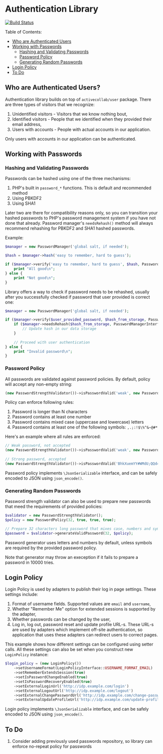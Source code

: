 # Authentication Library

[![Build Status](https://travis-ci.org/activecollab/authentication.svg?branch=master)](https://travis-ci.org/activecollab/authentication)

Table of Contents:

* [Who are Authenticated Users](#who-are-authenticated-users)
* [Working with Passwords](#working-with-passwords)
  * [Hashing and Validating Passwords](#hashing-and-validating-passwords)
  * [Password Policy](#password-policy)
  * [Generating Random Passwords](#generating-random-passwords)
* [Login Policy](#login-policy)
* [To Do](#to-do)
    
## Who are Authenticated Users?

Authentication library builds on top of `activecollab/user` package. There are three types of visitors that we recognize:

1. Unidentified visitors - Visitors that we know nothing bout,
1. Identified visitors - People that we identified when they provided their email address,
1. Users with accounts - People with actual accounts in our application.

Only users with accounts in our application can be authenticated.

## Working with Passwords

### Hashing and Validating Passwords

Passwords can be hashed using one of the three mechanisms:

1. PHP's built in `password_*` functions. This is default and recommended method
1. Using PBKDF2
1. Using SHA1

Later two are there for compatibility reasons only, so you can transition your hashed passwords to PHP's password management system if you have not done that already. Password manager's `needsRehash()` method will always recommend rehashing for PBKDF2 and SHA1 hashed passwords.

Example:

```php
$manager = new PasswordManager('global salt, if needed');

$hash = $manager->hash('easy to remember, hard to guess');

if ($manager->verify('easy to remember, hard to guess', $hash, PasswordManagerInterface::HASHED_WITH_PHP)) {
    print "All good\n";
} else {
    print "Not good\n";
}
```

Library offers a way to check if password needs to be rehashed, usually after you successfully checked if password that user provided is correct one:

```php
$manager = new PasswordManager('global salt, if needed');

if ($manager->verify($user_provided_password, $hash_from_storage, PasswordManagerInterface::HASHED_WITH_PHP)) {
    if ($manager->needsRehash($hash_from_storage, PasswordManagerInterface::HASHED_WITH_PHP)) {
        // Update hash in our data storage
    }
    
    // Proceed with user authentication
} else {
    print "Invalid password\n";
}
```

### Password Policy

All passwords are validated against password policies. By default, policy will accept any non-empty string:

```php
(new PasswordStrengthValidator())->isPasswordValid('weak', new PasswordPolicy()); // Will return TRUE
```

Policy can enforce following rules:

1. Password is longer than N characters
1. Password contains at least one number
1. Password contains mixed case (uppercase and lowercase) letters
1. Password contains at least one of the following symbols: `,.;:!$\%^&~@#*`

Here's an example where all rules are enforced:

```php
// Weak password, not accepted
(new PasswordStrengthValidator())->isPasswordValid('weak', new PasswordPolicy(32, true, true, true));
 
// Strong password, accepted
(new PasswordStrengthValidator())->isPasswordValid('BhkXuemYY#WMdU;QQd4QpXpcEjbw2XHP', new PasswordPolicy(32, true, true, true));
```

Password policy implements `\JsonSerializable` interface, and can be safely encoded to JSON using `json_encode()`.

### Generating Random Passwords

Password strength validator can also be used to prepare new passwords that meed the requirements of provided policies:

```php
$validator = new PasswordStrengthValidator();
$policy = new PasswordPolicy(32, true, true, true);

// Prepare 32 characters long password that mixes case, numbers and symbols
$password = $validator->generateValidPassword(32, $policy); 
```

Password generator uses letters and numbers by default, unless symbols are required by the provided password policy.

Note that generator may throw an exeception if it fails to prepare a password in 10000 tries.

## Login Policy

Login Policy is used by adapters to publish their log in page settings. These settings include:

1. Format of username fields. Supported values are `email` and `username`,
1. Whether "Remember Me" option for extended sessions is supported by the adapter,
1. Whether passwords can be changed by the user,
1. Log in, log out, password reset and update profile URL-s. These URL-s are used by adapters which implement off-site authentication, so application that uses these adapters can redirect users to correct pages.

This example shows how different settings can be configured using setter calls. All these settings can also be set when you construct new `LoginPolicy` instance:

```php
$login_policy = (new LoginPolicy())
    ->setUsernameFormat(LoginPolicyInterface::USERNAME_FORMAT_EMAIL)
    ->setRememberExtendsSession(true)
    ->setIsPasswordChangeEnabled(true)
    ->setIsPasswordRecoveryEnabled(true)
    ->setExternalLoginUrl('http://idp.example.com/login')
    ->setExternalLogoutUrl('http://idp.example.com/logout')
    ->setExternalChangePasswordUrl('http://idp.example.com/change-password')
    ->setExternalUpdateProfileUrl('http://idp.example.com/update-profile');
```

Login policy implements `\JsonSerializable` interface, and can be safely encoded to JSON using `json_encode()`.

## To Do

1. Consider adding previously used passwords repository, so library can enforce no-repeat policy for passwords
